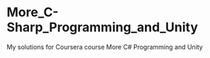 # More_C-Sharp_Programming_and_Unity
My solutions for Coursera course More C# Programming and Unity
